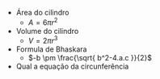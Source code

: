 - Área do cilindro
	- $A=6\pi r^2$
- Volume do cilindro
	- $V=2\pi r^3$
- Formula de Bhaskara
	- $-b \pm \frac{\sqrt{ b^2-4.a.c }}{2}$
- Qual a equação da circunferência